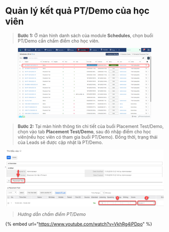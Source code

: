 # Quản lý kết quả PT/Demo của học viên

> **Bước 1:** Ở màn hình danh sách của module **Schedules**, chọn buổi PT/Demo cần chấm điểm cho học viên.

<figure><img src="../../.gitbook/assets/image (5).png" alt=""><figcaption></figcaption></figure>

> **Bước 2:**&#x20;
> Tại màn hình thông tin chi tiết của buổi Placement Test/Demo, chọn vào tab **Placement Test/Demo**, sau đó nhập điểm cho học viên(nếu học viên có tham gia buổi PT/Demo). Đồng thời, trạng thái của Leads sẽ được cập nhật là PT/Demo.

![](../../.gitbook/assets/KQ2.png)

> _Hướng dẫn chấm điểm PT/Demo_

{% embed url="https://www.youtube.com/watch?v=VkhRg4iPDpo" %}
